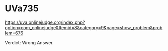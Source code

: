 # UVa735
https://uva.onlinejudge.org/index.php?option=com_onlinejudge&Itemid=8&category=9&page=show_problem&problem=676

Verdict: Wrong Answer.
